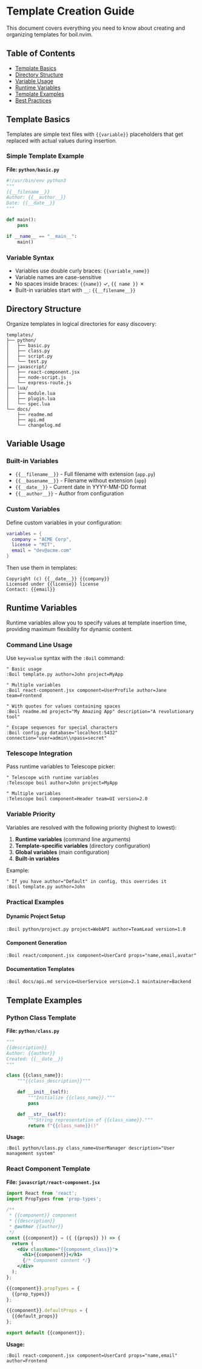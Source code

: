 # Template Creation Guide

This document covers everything you need to know about creating and organizing templates for boil.nvim.

## Table of Contents

- [Template Basics](#template-basics)
- [Directory Structure](#directory-structure)
- [Variable Usage](#variable-usage)
- [Runtime Variables](#runtime-variables)
- [Template Examples](#template-examples)
- [Best Practices](#best-practices)

## Template Basics

Templates are simple text files with `{{variable}}` placeholders that get replaced with actual values during insertion.

### Simple Template Example

**File: `python/basic.py`**
```python
#!/usr/bin/env python3
"""
{{__filename__}}
Author: {{__author__}}
Date: {{__date__}}
"""

def main():
    pass

if __name__ == "__main__":
    main()
```

### Variable Syntax

- Variables use double curly braces: `{{variable_name}}`
- Variable names are case-sensitive
- No spaces inside braces: `{{name}}` ✓, `{{ name }}` ✗
- Built-in variables start with `__`: `{{__filename__}}`

## Directory Structure

Organize templates in logical directories for easy discovery:

```
templates/
├── python/
│   ├── basic.py
│   ├── class.py
│   ├── script.py
│   └── test.py
├── javascript/
│   ├── react-component.jsx
│   ├── node-script.js
│   └── express-route.js
├── lua/
│   ├── module.lua
│   ├── plugin.lua
│   └── spec.lua
└── docs/
    ├── readme.md
    ├── api.md
    └── changelog.md
```

## Variable Usage

### Built-in Variables

- `{{__filename__}}` - Full filename with extension (`app.py`)
- `{{__basename__}}` - Filename without extension (`app`)
- `{{__date__}}` - Current date in YYYY-MM-DD format
- `{{__author__}}` - Author from configuration

### Custom Variables

Define custom variables in your configuration:

```lua
variables = {
  company = "ACME Corp",
  license = "MIT",
  email = "dev@acme.com"
}
```

Then use them in templates:
```
Copyright (c) {{__date__}} {{company}}
Licensed under {{license}} license
Contact: {{email}}
```

## Runtime Variables

Runtime variables allow you to specify values at template insertion time, providing maximum flexibility for dynamic content.

### Command Line Usage

Use `key=value` syntax with the `:Boil` command:

```vim
" Basic usage
:Boil template.py author=John project=MyApp

" Multiple variables
:Boil react-component.jsx component=UserProfile author=Jane team=Frontend

" With quotes for values containing spaces
:Boil readme.md project="My Amazing App" description="A revolutionary tool"

" Escape sequences for special characters
:Boil config.py database="localhost:5432" connection="user=admin\\npass=secret"
```

### Telescope Integration

Pass runtime variables to Telescope picker:

```vim
" Telescope with runtime variables
:Telescope boil author=John project=MyApp

" Multiple variables
:Telescope boil component=Header team=UI version=2.0
```

### Variable Priority

Variables are resolved with the following priority (highest to lowest):

1. **Runtime variables** (command line arguments)
2. **Template-specific variables** (directory configuration)
3. **Global variables** (main configuration)
4. **Built-in variables**

Example:
```vim
" If you have author="Default" in config, this overrides it
:Boil template.py author=John
```

### Practical Examples

#### Dynamic Project Setup
```vim
:Boil python/project.py project=WebAPI author=TeamLead version=1.0
```

#### Component Generation
```vim
:Boil react/component.jsx component=UserCard props="name,email,avatar"
```

#### Documentation Templates
```vim
:Boil docs/api.md service=UserService version=2.1 maintainer=Backend
```

## Template Examples

### Python Class Template

**File: `python/class.py`**
```python
"""
{{description}}
Author: {{author}}
Created: {{__date__}}
"""

class {{class_name}}:
    """{{class_description}}"""

    def __init__(self):
        """Initialize {{class_name}}."""
        pass

    def __str__(self):
        """String representation of {{class_name}}."""
        return f"{{class_name}}()"
```

**Usage:**
```vim
:Boil python/class.py class_name=UserManager description="User management system"
```

### React Component Template

**File: `javascript/react-component.jsx`**
```jsx
import React from 'react';
import PropTypes from 'prop-types';

/**
 * {{component}} component
 * {{description}}
 * @author {{author}}
 */
const {{component}} = ({ {{props}} }) => {
  return (
    <div className="{{component_class}}">
      <h1>{{component}}</h1>
      {/* Component content */}
    </div>
  );
};

{{component}}.propTypes = {
  {{prop_types}}
};

{{component}}.defaultProps = {
  {{default_props}}
};

export default {{component}};
```

**Usage:**
```vim
:Boil react-component.jsx component=UserCard props="name,email" author=Frontend
```
